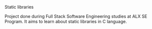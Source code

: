 Static libraries


Project done during Full Stack Software Engineering studies at ALX SE Program. It aims to learn about static libraries in C language.
